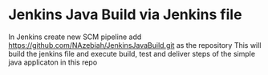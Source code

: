 # Jenkins Java Build via Jenkins file 

In Jenkins create new SCM pipeline add https://github.com/NAzebiah/JenkinsJavaBuild.git as the repository 
This will build the jenkins file and execute build, test and deliver steps of the simple java applicaton in this repo
